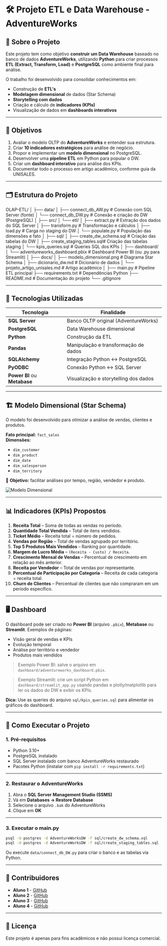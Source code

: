 # 🛠️ Projeto ETL e Data Warehouse - AdventureWorks

## 📖 Sobre o Projeto
Este projeto tem como objetivo **construir um Data Warehouse** baseado no banco de dados **AdventureWorks**, utilizando **Python** para criar processos **ETL (Extract, Transform, Load)** e **PostgreSQL** como ambiente final para análise.  

O trabalho foi desenvolvido para consolidar conhecimentos em:
- Construção de **ETL's**
- **Modelagem dimensional** de dados (Star Schema)
- **Storytelling com dados**
- Criação e cálculo de **indicadores (KPIs)**
- Visualização de dados em **dashboards interativos**

---

## 🎯 Objetivos
1. Avaliar o modelo OLTP do **AdventureWorks** e entender sua estrutura.
2. Criar **10 indicadores estratégicos** para análise de negócio.
3. Propor e implementar um **modelo dimensional** no PostgreSQL.
4. Desenvolver uma **pipeline ETL** em Python para popular o DW.
5. Criar um **dashboard interativo** para análise dos KPIs.
6. Documentar todo o processo em artigo acadêmico, conforme guia da UNISALES.

---

## 🗂️ Estrutura do Projeto



OLAP-ETL/
│
├── data/
│   ├── connect_db_AW.py         # Conexão com SQL Server (fonte)
│   └── connect_db_DW.py         # Conexão e criação do DW (PostgreSQL)
│
├── src/
│   └── etl/
│       ├── extract.py           # Extração dos dados do SQL Server
│       ├── transform.py         # Transformação e cálculos
│       ├── load.py              # Carga no staging do DW
│       └── populate.py          # População das dimensões e fato
│
├── sql/
│   ├── create_dw_schema.sql     # Criação das tabelas do DW
│   ├── create_staging_tables.sql# Criação das tabelas staging
│   └── kpis_queries.sql         # Queries SQL dos KPIs
│
├── dashboard/
│   └── adventureworks_dashboard.pbix   # Dashboard Power BI (ou .py para Streamlit)
│
├── docs/
│   ├── modelo_dimensional.png         # Diagrama Star Schema
│   ├── dicionario_dw.md               # Dicionário de dados
│   └── projeto_artigo_unisales.md     # Artigo acadêmico
│
├── main.py                   # Pipeline ETL principal
├── requirements.txt          # Dependências Python
├── README.md                 # Documentação do projeto
└── .gitignore



---

## 🔧 Tecnologias Utilizadas
| Tecnologia | Finalidade |
|-------------|------------|
| **SQL Server** | Banco OLTP original (AdventureWorks) |
| **PostgreSQL** | Data Warehouse dimensional |
| **Python** | Construção da ETL |
| **Pandas** | Manipulação e transformação de dados |
| **SQLAlchemy** | Integração Python ↔ PostgreSQL |
| **PyODBC** | Conexão Python ↔ SQL Server |
| **Power BI** ou **Metabase** | Visualização e storytelling dos dados |

---

## 🏗️ Modelo Dimensional (Star Schema)
O modelo foi desenvolvido para otimizar a análise de vendas, clientes e produtos.  

**Fato principal:** `fact_sales`  
**Dimensões:**
- `dim_customer`  
- `dim_product`  
- `dim_date`  
- `dim_salesperson`  
- `dim_territory`

📌 **Objetivo:** facilitar análises por tempo, região, vendedor e produto.

![Modelo Dimensional](docs/modelo_dimensional.png)

---

## 📊 Indicadores (KPIs) Propostos
1. **Receita Total** – Soma de todas as vendas no período.
2. **Quantidade Total Vendida** – Total de itens vendidos.
3. **Ticket Médio** – Receita total ÷ número de pedidos.
4. **Vendas por Região** – Total de vendas agrupado por território.
5. **Top 5 Produtos Mais Vendidos** – Ranking por quantidade.
6. **Margem de Lucro Média** – `(Receita - Custo) / Receita`.
7. **Crescimento Mensal de Vendas** – Percentual de crescimento em relação ao mês anterior.
8. **Receita por Vendedor** – Total de vendas por representante.
9. **Percentual de Participação por Categoria** – Receita de cada categoria ÷ receita total.
10. **Churn de Clientes** – Percentual de clientes que não compraram em um período específico.

---


## 🖥️ Dashboard

O dashboard pode ser criado no **Power BI** (arquivo `.pbix`), **Metabase** ou **Streamlit**. Exemplos de páginas:

- Visão geral de vendas e KPIs
- Evolução temporal
- Análise por território e vendedor
- Produtos mais vendidos

> Exemplo Power BI: salve o arquivo em `dashboard/adventureworks_dashboard.pbix`.

> Exemplo Streamlit: crie um script Python em `dashboard/streamlit_app.py` usando pandas e plotly/matplotlib para ler os dados do DW e exibir os KPIs.

**Dica:** Use as queries do arquivo `sql/kpis_queries.sql` para alimentar os gráficos do dashboard.

---

## 🚀 Como Executar o Projeto

### **1. Pré-requisitos**

* Python 3.10+
* PostgreSQL instalado
* SQL Server instalado com banco AdventureWorks restaurado
* Pacotes Python (instalar com `pip install -r requirements.txt`)

---

### **2. Restaurar o AdventureWorks**

1. Abra o **SQL Server Management Studio (SSMS)**
2. Vá em **Databases → Restore Database**
3. Selecione o arquivo `.bak` do AdventureWorks
4. Clique em **OK**

---



### **3. Executar o main.py**

```bash
psql -U postgres -d AdventureWorksDW -f sql/create_dw_schema.sql
psql -U postgres -d AdventureWorksDW -f sql/create_staging_tables.sql
```

Ou execute `data/connect_db_DW.py` para criar o banco e as tabelas via Python.

---


## 🤝 Contribuidores

* **Aluno 1** - [GitHub](https://github.com/aluno1)
* **Aluno 2** - [GitHub](https://github.com/aluno2)
* **Aluno 3** - [GitHub](https://github.com/aluno3)
* **Aluno 4** - [GitHub](https://github.com/aluno4)

---


## 📄 Licença

Este projeto é apenas para fins acadêmicos e não possui licença comercial.

```

